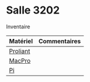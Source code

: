 # Salle 3202

Inventaire

|                Matériel   |               Commentaires      |
|---------------------------|---------------------------------|
| [Proliant](./proliant) |                                 |
| [MacPro](./MacPro.md)     |                                 |
| [Pi](./Pi.md)     |                                 |
